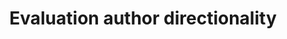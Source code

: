 ---
title: 'Evaluation author directionality'
field: 'is.evaluation.authorDirectionality'
slug: 'impact-evaluation-author-directionality'
comment: 'select from control list'
required: False
vocabulary: 'impact-evaluation-author-directionality.txt'
module: 'Impact'
cluster: 'Impact'
policy: 'Controlled value. Single select from control list.'
---